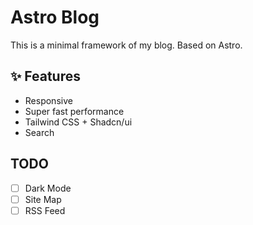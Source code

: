 # Astro Blog

This is a minimal framework of my blog.
Based on Astro.

## ✨ Features

- Responsive
- Super fast performance
- Tailwind CSS + Shadcn/ui
- Search

## TODO

- [ ] Dark Mode
- [ ] Site Map
- [ ] RSS Feed
